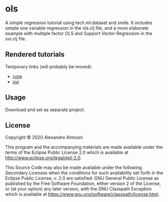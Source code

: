 # ols

A simple regression tutorial using tech.ml.dataset and smile. It includes simple one variable regression in the ols.clj file, and a more elaborate example with multiple factor OLS and Support Vector Regression in the svr.clj file.

## Rendered tutorials

Temporary links (will probably be moved):
* [core](https://scicloj.github.io/tutorials/introductory/ols/docs/ols/core/)
* [svr](https://scicloj.github.io/tutorials/introductory/ols/docs/ols/svr/)

## Usage

Download and set as separate project.

## License

Copyright © 2020 Alexandre Almosni

This program and the accompanying materials are made available under the
terms of the Eclipse Public License 2.0 which is available at
http://www.eclipse.org/legal/epl-2.0.

This Source Code may also be made available under the following Secondary
Licenses when the conditions for such availability set forth in the Eclipse
Public License, v. 2.0 are satisfied: GNU General Public License as published by
the Free Software Foundation, either version 2 of the License, or (at your
option) any later version, with the GNU Classpath Exception which is available
at https://www.gnu.org/software/classpath/license.html.
